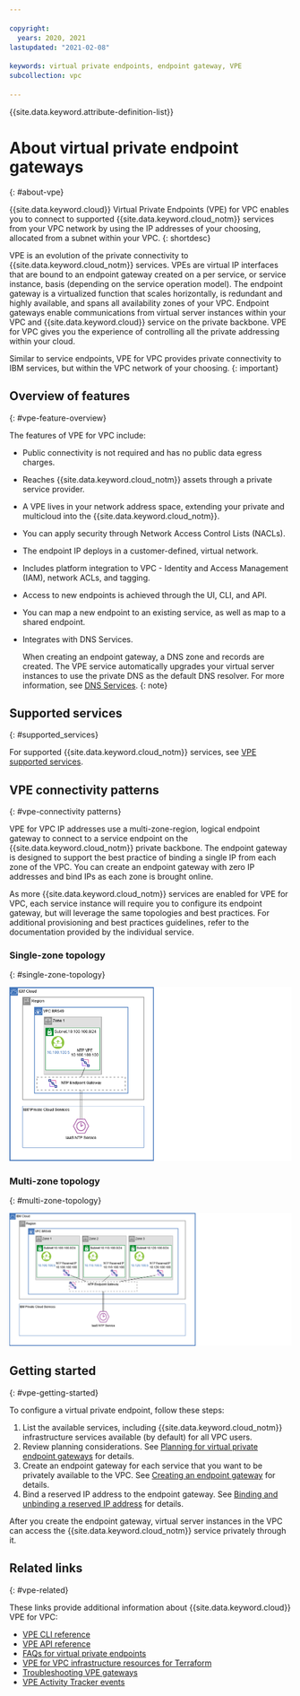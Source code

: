 ```yaml
---

copyright:
  years: 2020, 2021
lastupdated: "2021-02-08"

keywords: virtual private endpoints, endpoint gateway, VPE
subcollection: vpc

---
```


{{site.data.keyword.attribute-definition-list}}

# About virtual private endpoint gateways
{: #about-vpe}

{{site.data.keyword.cloud}} Virtual Private Endpoints (VPE) for VPC enables you to connect to supported {{site.data.keyword.cloud_notm}} services from your VPC network by using the IP addresses of your choosing, allocated from a subnet within your VPC.
{: shortdesc}

VPE is an evolution of the private connectivity to {{site.data.keyword.cloud_notm}} services. VPEs are virtual IP interfaces that are bound to an endpoint gateway created on a per service, or service instance, basis (depending on the service operation model). The endpoint gateway is a virtualized function that scales horizontally, is redundant and highly available, and spans all availability zones of your VPC. Endpoint gateways enable communications from virtual server instances within your VPC and {{site.data.keyword.cloud}} service on the private backbone. VPE for VPC gives you the experience of controlling all the private addressing within your cloud.

Similar to service endpoints, VPE for VPC provides private connectivity to IBM services, but within the VPC network of your choosing.
{: important}

## Overview of features
{: #vpe-feature-overview}

The features of VPE for VPC include:

* Public connectivity is not required and has no public data egress charges.
* Reaches {{site.data.keyword.cloud_notm}} assets through a private service provider.
* A VPE lives in your network address space, extending your private and multicloud into the {{site.data.keyword.cloud_notm}}.
* You can apply security through Network Access Control Lists (NACLs).
* The endpoint IP deploys in a customer-defined, virtual network.
* Includes platform integration to VPC - Identity and Access Management (IAM), network ACLs, and tagging.
* Access to new endpoints is achieved through the UI, CLI, and API.
* You can map a new endpoint to an existing service, as well as map to a shared endpoint.
* Integrates with DNS Services.

   When creating an endpoint gateway, a DNS zone and records are created. The VPE service automatically upgrades your virtual server instances to use the private DNS as the default DNS resolver. For more information, see [DNS Services](/docs/dns-svcs?topic=dns-svcs-getting-started).
   {: note}

## Supported services
{: #supported_services}

For supported {{site.data.keyword.cloud_notm}} services, see [VPE supported services](/docs/vpc?topic=vpc-vpe-supported-services).

## VPE connectivity patterns
{: #vpe-connectivity patterns}

VPE for VPC IP addresses use a multi-zone-region, logical endpoint gateway to connect to a service endpoint on the {{site.data.keyword.cloud_notm}} private backbone. The endpoint gateway is designed to support the best practice of binding a single IP from each zone of the VPC. You can create an endpoint gateway with  zero IP addresses and bind IPs as each zone is brought online.

As more {{site.data.keyword.cloud_notm}} services are enabled for VPE for VPC, each service instance will require you to configure its endpoint gateway, but will leverage the same topologies and best practices. For additional provisioning and best practices guidelines, refer to the documentation provided by the individual service.

### Single-zone topology
{: #single-zone-topology}

![VPE single-zone topology](/images/vpe-single-zone.png)

### Multi-zone topology
{: #multi-zone-topology}

![VPE multi-zone topology](/images/vpe-multi-zone.png)

## Getting started
{: #vpe-getting-started}

To configure a virtual private endpoint, follow these steps:

1. List the available services, including {{site.data.keyword.cloud_notm}} infrastructure services available (by default) for all VPC users.
1. Review planning considerations. See [Planning for virtual private endpoint gateways](/docs/vpc?topic=vpc-planning-considerations) for details.
1. Create an endpoint gateway for each service that you want to be privately available to the VPC.
   See [Creating an endpoint gateway](/docs/vpc?topic=vpc-ordering-endpoint-gateway) for details.  
1. Bind a reserved IP address to the endpoint gateway.
   See [Binding and unbinding a reserved IP address](/docs/vpc?topic=vpc-bind-unbind-reserved-ip) for details.

After you create the endpoint gateway, virtual server instances in the VPC can access the {{site.data.keyword.cloud_notm}} service privately through it.

## Related links
{: #vpe-related}

These links provide additional information about {{site.data.keyword.cloud}} VPE for VPC:

* [VPE CLI reference](/docs/vpc?topic=vpc-infrastructure-cli-plugin-vpc-reference#vpe-clis)
* [VPE API reference](https://{DomainName}/apidocs/vpc?code=java#list-endpoint-gateways)
* [FAQs for virtual private endpoints](/docs/vpc?topic=vpc-faqs-vpe)
* [VPE for VPC infrastructure resources for Terraform](https://cloud.ibm.com/docs/terraform?topic=terraform-vpc-gen2-resources#virtual-endpoint-gwy)
* [Troubleshooting VPE gateways](/docs/vpc?topic=vpc-troubleshoot-create-reserved-ip)
* [VPE Activity Tracker events](/docs/vpc?topic=vpc-at-events#events-vpe)
